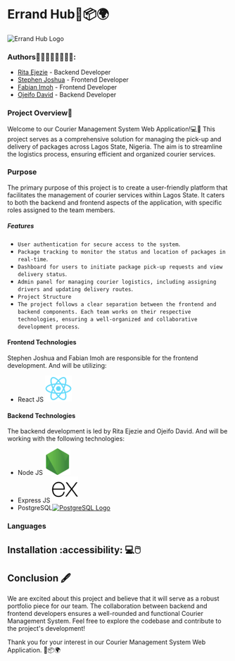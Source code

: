 # Errand Hub🚚📦🌍
<img src="https://private-user-images.githubusercontent.com/125440789/310174676-1f8556da-810a-43b4-88c5-a1f006233c22.jpg?jwt=eyJhbGciOiJIUzI1NiIsInR5cCI6IkpXVCJ9.eyJpc3MiOiJnaXRodWIuY29tIiwiYXVkIjoicmF3LmdpdGh1YnVzZXJjb250ZW50LmNvbSIsImtleSI6ImtleTUiLCJleHAiOjE3MDk2NTI5MDIsIm5iZiI6MTcwOTY1MjYwMiwicGF0aCI6Ii8xMjU0NDA3ODkvMzEwMTc0Njc2LTFmODU1NmRhLTgxMGEtNDNiNC04OGM1LWExZjAwNjIzM2MyMi5qcGc_WC1BbXotQWxnb3JpdGhtPUFXUzQtSE1BQy1TSEEyNTYmWC1BbXotQ3JlZGVudGlhbD1BS0lBVkNPRFlMU0E1M1BRSzRaQSUyRjIwMjQwMzA1JTJGdXMtZWFzdC0xJTJGczMlMkZhd3M0X3JlcXVlc3QmWC1BbXotRGF0ZT0yMDI0MDMwNVQxNTMwMDJaJlgtQW16LUV4cGlyZXM9MzAwJlgtQW16LVNpZ25hdHVyZT1iODJiYmQxZGYxZGJiMmJlYzFiOGEwMzBhZDVmNTkxZmNhYzRjZmNkMTE4MmFiZDVjNzA3Mjg4NmFmODExOWFiJlgtQW16LVNpZ25lZEhlYWRlcnM9aG9zdCZhY3Rvcl9pZD0wJmtleV9pZD0wJnJlcG9faWQ9MCJ9.dhCkKkzSEzc_MJLjEsadR81zkmrH-JHhT74YSV9ZXj4" alt="Errand Hub Logo" style="width: 250px;">


### Authors👩‍💻👨‍💻👩‍💻👨‍💻:
- [Rita Ejezie](https://github.com/Rita2024) - Backend Developer 
- [Stephen Joshua](https://github.com/Joshpee22) - Frontend Developer 
- [Fabian Imoh](https://github.com/Fabianphilip) - Frontend Developer 
- [Ojeifo David](https://github.com/Kingvadee) - Backend Developer 

### Project Overview📃
Welcome to our Courier Management System Web Application!💻🚀
This project serves as a comprehensive solution for managing the pick-up and delivery of packages across Lagos State, Nigeria. The aim is to streamline the logistics process, ensuring efficient and organized courier services.

### Purpose
The primary purpose of this project is to create a user-friendly platform that facilitates the management of courier services within Lagos State. It caters to both the backend and frontend aspects of the application, with specific roles assigned to the team members.

##### Features
- `User authentication for secure access to the system`.
- `Package tracking to monitor the status and location of packages in real-time`.
- `Dashboard for users to initiate package pick-up requests and view delivery status`.
- `Admin panel for managing courier logistics, including assigning drivers and updating delivery routes`.
- `Project Structure`
- `The project follows a clear separation between the frontend and backend components. Each team works on their respective technologies, ensuring a well-organized and collaborative development process`.


#### Frontend Technologies
Stephen Joshua and Fabian Imoh are responsible for the frontend development. And will be utilizing:
- React JS [<img src="https://raw.githubusercontent.com/devicons/devicon/master/icons/react/react-original.svg" width="60" height="60" alt="React.js Logo">](https://reactjs.org/)

#### Backend Technologies
The backend development is led by Rita Ejezie and Ojeifo David. And will be working with the following technologies:
- Node JS [<img src="https://raw.githubusercontent.com/devicons/devicon/master/icons/nodejs/nodejs-original.svg" width="60" height="60" alt="Node.js Logo">](https://nodejs.org/)
- Express JS [<img src="https://raw.githubusercontent.com/devicons/devicon/master/icons/express/express-original.svg" width="60" height="60" alt="Express.js Logo">](https://expressjs.com/)
- PostgreSQL[<img src="https://webassets.postgresql.com/_com_assets/" width="60" height="60" alt="PostgreSQL Logo">](https://www.postgresql.com/)

### Languages 

## Installation :accessibility: 💻🖱️

## Conclusion 🖋️
We are excited about this project and believe that it will serve as a robust portfolio piece for our team. The collaboration between backend and frontend developers ensures a well-rounded and functional Courier Management System. Feel free to explore the codebase and contribute to the project's development!

Thank you for your interest in our Courier Management System Web Application. 🚚📦🌍
